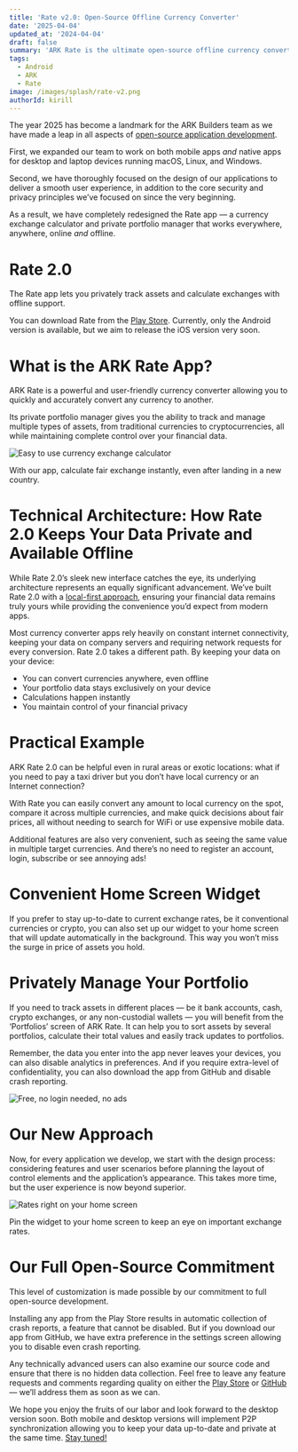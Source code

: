```yaml
---
title: 'Rate v2.0: Open-Source Offline Currency Converter'
date: '2025-04-04'
updated_at: '2024-04-04'
draft: false
summary: 'ARK Rate is the ultimate open-source offline currency converter. Monitor exchange rates, manage your crypto, and track your asset portfolios.'
tags:
  - Android
  - ARK
  - Rate
image: /images/splash/rate-v2.png
authorId: kirill
---
```


The year 2025 has become a landmark for the ARK Builders team as we have made a leap in all aspects of [open-source application development](https://www.ark-builders.dev/).

First, we expanded our team to work on both mobile apps _and_ native apps for desktop and laptop devices running macOS, Linux, and Windows.

Second, we have thoroughly focused on the design of our applications to deliver a smooth user experience, in addition to the core security and privacy principles we’ve focused on since the very beginning.

As a result, we have completely redesigned the Rate app — a currency exchange calculator and private portfolio manager that works everywhere, anywhere, online _and_ offline.

# Rate 2.0

The Rate app lets you privately track assets and calculate exchanges with offline support.

You can download Rate from the [Play Store](https://play.google.com/store/apps/details?id=dev.arkbuilders.rate&pli=1). Currently, only the Android version is available, but we aim to release the iOS version very soon.

# What is the ARK Rate App?

ARK Rate is a powerful and user-friendly currency converter allowing you to quickly and accurately convert any currency to another.

Its private portfolio manager gives you the ability to track and manage multiple types of assets, from traditional currencies to cryptocurrencies, all while maintaining complete control over your financial data.

<div class="flex gap-4 flex-col md:flex-row">
  <img class="max-h-[800px] w-fit my-0" src="/images/apps/rate/blog1.png" alt="Easy to use currency exchange calculator">
</div>

With our app, calculate fair exchange instantly, even after landing in a new country.

# Technical Architecture: How Rate 2.0 Keeps Your Data Private and Available Offline

While Rate 2.0’s sleek new interface catches the eye, its underlying architecture represents an equally significant advancement. We’ve built Rate 2.0 with a [local-first approach](https://www.ark-builders.dev/blog/what-is-local-first), ensuring your financial data remains truly yours while providing the convenience you’d expect from modern apps.

Most currency converter apps rely heavily on constant internet connectivity, keeping your data on company servers and requiring network requests for every conversion. Rate 2.0 takes a different path. By keeping your data on your device:

-   You can convert currencies anywhere, even offline
-   Your portfolio data stays exclusively on your device
-   Calculations happen instantly
-   You maintain control of your financial privacy

# Practical Example

ARK Rate 2.0 can be helpful even in rural areas or exotic locations: what if you need to pay a taxi driver but you don’t have local currency or an Internet connection?

With Rate you can easily convert any amount to local currency on the spot, compare it across multiple currencies, and make quick decisions about fair prices, all without needing to search for WiFi or use expensive mobile data.

Additional features are also very convenient, such as seeing the same value in multiple target currencies. And there’s no need to register an account, login, subscribe or see annoying ads!

# Convenient Home Screen Widget

If you prefer to stay up-to-date to current exchange rates, be it conventional currencies or crypto, you can also set up our widget to your home screen that will update automatically in the background. This way you won’t miss the surge in price of assets you hold.

# Privately Manage Your Portfolio

<div class="flex flex-col gap-2 md:flex-row">
<span class="mt-5">

If you need to track assets in different places — be it bank accounts, cash, crypto exchanges, or any non-custodial wallets — you will benefit from the ‘Portfolios’ screen of ARK Rate. It can help you to sort assets by several portfolios, calculate their total values and easily track updates to portfolios.

Remember, the data you enter into the app never leaves your devices, you can also disable analytics in preferences. And if you require extra-level of confidentiality, you can also download the app from GitHub and disable crash reporting.
</span>

<img class="max-h-[800px] w-fit my-0 md:my-4 rounded-xl" src="/images/apps/rate/no-ads.png" alt="Free, no login needed, no ads">
</div>

# Our New Approach

Now, for every application we develop, we start with the design process: considering features and user scenarios before planning the layout of control elements and the application’s appearance. This takes more time, but the user experience is now beyond superior.

<div class="flex gap-4 flex-col md:flex-row">
<img class="max-h-[800px] w-fit my-0" src="/images/apps/rate/blog2.png" alt="Rates right on your home screen">
</div>

Pin the widget to your home screen to keep an eye on important exchange rates.

# Our Full Open-Source Commitment

This level of customization is made possible by our commitment to full open-source development.

Installing any app from the Play Store results in automatic collection of crash reports, a feature that cannot be disabled. But if you download our app from GitHub, we have extra preference in the settings screen allowing you to disable even crash reporting.

Any technically advanced users can also examine our source code and ensure that there is no hidden data collection. Feel free to leave any feature requests and comments regarding quality on either the [Play Store](https://play.google.com/store/apps/details?id=dev.arkbuilders.rate&pli=1) or [GitHub](https://github.com/ARK-Builders/ARK-Rate) — we’ll address them as soon as we can.

We hope you enjoy the fruits of our labor and look forward to the desktop version soon. Both mobile and desktop versions will implement P2P synchronization allowing you to keep your data up-to-date and private at the same time. [Stay tuned!](https://www.ark-builders.dev/)
